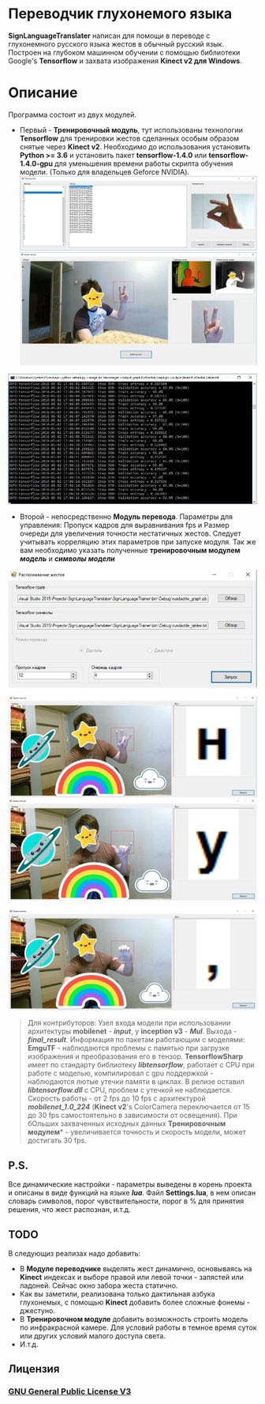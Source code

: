 # Переводчик глухонемого языка

**SignLanguageTranslater** написан для помощи в переводе с глухонемного русского языка жестов в обычный русский язык. Построен на глубоком машинном обучении с помощью библиотеки Google's **Tensorflow** и захвата изображения **Kinect v2 для Windows**.


# Описание
Программа состоит из двух модулей.
- Первый - **Тренировочный модуль**, тут использованы технологии **Tensorflow** для тренировки жестов сделанных особым образом снятые через **Kinect v2**.
Необходимо до использования установить **Python >= 3.6** и установить пакет **tensorflow-1.4.0** или  **tensorflow-1.4.0-gpu** для уменьшения времени работы скрипта обучения модели. (Только для владельцев Geforce NVIDIA).
![Gesture Manager](https://github.com/interlark/SignLanguageTranslater/raw/master/screenshots/gesture_manager.jpg)
![Capturing Gesture](https://github.com/interlark/SignLanguageTranslater/raw/master/screenshots/capturing_gesture.jpg)

![Model Training](https://github.com/interlark/SignLanguageTranslater/raw/master/screenshots/python_training.jpg)
- Второй - непосредственно **Модуль перевода**.
Параметры для управления: Пропуск кадров для выравнивания fps и Размер очереди для увеличения точности нестатичных жестов. Следует учитывать корреляцию этих параметров при запуске модуля. Так же вам необходимо указать полученные **тренировочным модулем** ***модель*** и ***символы модели***

![Gesture Recognition Main](https://github.com/interlark/SignLanguageTranslater/raw/master/screenshots/gesture_recognition_main.jpg)


![Gesture Recognition Н](https://github.com/interlark/SignLanguageTranslater/raw/master/screenshots/gesture_recognition_n.jpg)
![Gesture Recognition У](https://github.com/interlark/SignLanguageTranslater/raw/master/screenshots/gesture_recognition_u.jpg)

![Gesture Recognition У](https://github.com/interlark/SignLanguageTranslater/raw/master/screenshots/gesture_recognition_comma.jpg)

> Для контрибуторов:
Узел входа модели при использовании архитектуры **mobilenet** - ***input***, у **inception v3** - ***Mul***. Выхода - ***final_result***. Информация по пакетам работающим с моделями: **EmguTF** - наблюдаются проблемы с памятью при загрузке изображения и преобразования его в тензор. **TensorflowSharp** имеет по стандарту библиотеку ***libtensorflow***, работает с CPU при работе с моделью, компилировал с gpu поддержкой - наблюдаются лютые утечки памяти в циклах.
В релизе оставил ***libtensorflow.dll*** c CPU, проблем с утечкой не наблюдается. Скорость работы - от 2 fps до 10 fps c архитектурой ***mobilenet_1.0_224*** (**Kinect v2**'s ColorCamera переключается от 15 до 30 fps самостоятельно в зависимости от освещения). При бОльших захваченных исходных данных **Тренировочным модулем*** - увеличивается точность и скорость модели, может достигать 30 fps.

## P.S.

Все динамические настройки - параметры выведены в корень проекта и описаны в виде функций на языке ***lua***.
Файл **Settings.luа**, в нем описан словарь символов, порог чувствительности, порог в % для принятия решения, что жест распознан, и.т.д.

## TODO

В следующиз реализах надо добавить:

- В **Модуле переводчике** выделять жест динамично, основываясь на **Kinect** индексах и выборе правой или левой точки - запястей или ладоней. Сейчас окно забора жеста статично.
- Как вы заметили, реализована только дактильная азбука глухонемых, с помощью **Kinect** добавить более сложные фонемы - джестуно.
- В **Тренировочном модуле** добавить возможность строить модель по инфракрасной камере. Для условий работы в темное время суток или других условий малого доступа света.
- И.т.д. 

## Лицензия

### [GNU General Public License V3](https://en.wikipedia.org/wiki/GNU_General_Public_License)
